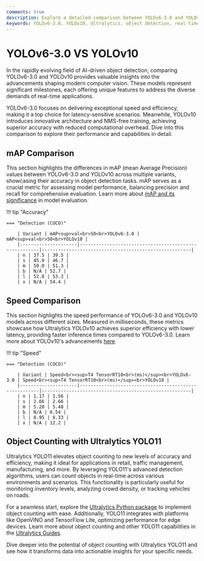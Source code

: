 ```yaml
---
comments: true
description: Explore a detailed comparison between YOLOv6-3.0 and YOLOv10, two state-of-the-art object detection models. Learn how these models stack up in terms of accuracy, latency, and real-time AI performance for cutting-edge computer vision applications in edge AI environments.
keywords: YOLOv6-3.0, YOLOv10, Ultralytics, object detection, real-time AI, edge AI, computer vision, AI models comparison
---
```


# YOLOv6-3.0 VS YOLOv10

In the rapidly evolving field of AI-driven object detection, comparing YOLOv6-3.0 and YOLOv10 provides valuable insights into the advancements shaping modern computer vision. These models represent significant milestones, each offering unique features to address the diverse demands of real-time applications.

YOLOv6-3.0 focuses on delivering exceptional speed and efficiency, making it a top choice for latency-sensitive scenarios. Meanwhile, YOLOv10 introduces innovative architecture and NMS-free training, achieving superior accuracy with reduced computational overhead. Dive into this comparison to explore their performance and capabilities in detail.

## mAP Comparison

This section highlights the differences in mAP (mean Average Precision) values between YOLOv6-3.0 and YOLOv10 across multiple variants, showcasing their accuracy in object detection tasks. mAP serves as a crucial metric for assessing model performance, balancing precision and recall for comprehensive evaluation. Learn more about [mAP and its significance](https://www.ultralytics.com/glossary/mean-average-precision-map) in model evaluation.

!!! tip "Accuracy"

    === "Detection (COCO)"

    	| Variant | mAP<sup>val<br>50<br>YOLOv6-3.0 | mAP<sup>val<br>50<br>YOLOv10 |
    	|---------------------|-------------------------------------------------------|-------------------------------------------------------|
    	| n | 37.5 | 39.5 |
    	| s | 45.0 | 46.7 |
    	| m | 50.0 | 51.3 |
    	| b | N/A | 52.7 |
    	| l | 52.8 | 53.3 |
    	| x | N/A | 54.4 |


## Speed Comparison

This section highlights the speed performance of YOLOv6-3.0 and YOLOv10 models across different sizes. Measured in milliseconds, these metrics showcase how Ultralytics YOLOv10 achieves superior efficiency with lower latency, providing faster inference times compared to YOLOv6-3.0. Learn more about YOLOv10's advancements [here](https://docs.ultralytics.com/models/yolov10/).

!!! tip "Speed"

    === "Detection (COCO)"

    	| Variant | Speed<br><sup>T4 TensorRT10<br>(ms)</sup><br>YOLOv6-3.0 | Speed<br><sup>T4 TensorRT10<br>(ms)</sup><br>YOLOv10 |
    	|---------------------|-------------------------------------------------------|-------------------------------------------------------|
    	| n | 1.17 | 1.56 |
    	| s | 2.66 | 2.66 |
    	| m | 5.28 | 5.48 |
    	| b | N/A | 6.54 |
    	| l | 8.95 | 8.33 |
    	| x | N/A | 12.2 |

## Object Counting with Ultralytics YOLO11

Ultralytics YOLO11 elevates object counting to new levels of accuracy and efficiency, making it ideal for applications in retail, traffic management, manufacturing, and more. By leveraging YOLO11's advanced detection algorithms, users can count objects in real-time across various environments and scenarios. This functionality is particularly useful for monitoring inventory levels, analyzing crowd density, or tracking vehicles on roads.

For a seamless start, explore the [Ultralytics Python package](https://pypi.org/project/ultralytics/) to implement object counting with ease. Additionally, YOLO11 integrates with platforms like OpenVINO and TensorFlow Lite, optimizing performance for edge devices. Learn more about object counting and other YOLO11 capabilities in the [Ultralytics Guides](https://docs.ultralytics.com/guides/steps-of-a-cv-project/).

Dive deeper into the potential of object counting with Ultralytics YOLO11 and see how it transforms data into actionable insights for your specific needs.
